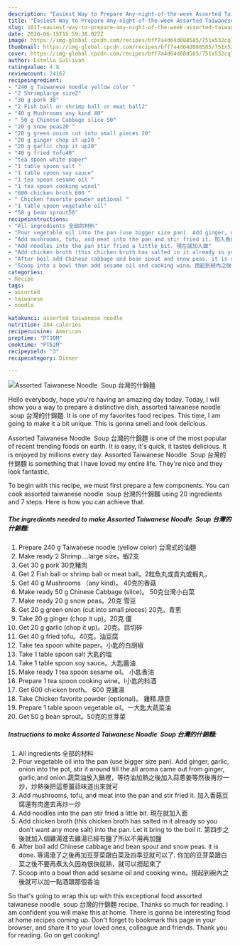 ```yaml
---
description: "Easiest Way to Prepare Any-night-of-the-week Assorted Taiwanese Noodle  Soup 台灣的什錦麵"
title: "Easiest Way to Prepare Any-night-of-the-week Assorted Taiwanese Noodle  Soup 台灣的什錦麵"
slug: 1017-easiest-way-to-prepare-any-night-of-the-week-assorted-taiwanese-noodle-soup
date: 2020-06-15T15:59:38.027Z
image: https://img-global.cpcdn.com/recipes/bff7a4d64d088585/751x532cq70/assorted-taiwanese-noodle-soup-台灣的什錦麵-recipe-main-photo.jpg
thumbnail: https://img-global.cpcdn.com/recipes/bff7a4d64d088585/751x532cq70/assorted-taiwanese-noodle-soup-台灣的什錦麵-recipe-main-photo.jpg
cover: https://img-global.cpcdn.com/recipes/bff7a4d64d088585/751x532cq70/assorted-taiwanese-noodle-soup-台灣的什錦麵-recipe-main-photo.jpg
author: Estella Sullivan
ratingvalue: 4.8
reviewcount: 24162
recipeingredient:
- "240 g Taiwanese noodle yellow color "
- "2 Shrimplarge size2"
- "30 g pork 30"
- "2 Fish ball or shrimp ball or meat ball2"
- "40 g Mushrooms any kind 40"
- " 50 g Chinese Cabbage slice 50"
- "20 g snow peas20 "
- "20 g green onion cut into small pieces 20"
- "20 g ginger chop it up20 "
- "20 g garlic chop it up20"
- "40 g fried tofu40"
- "tea spoon white paper"
- "1 table spoon salt "
- "1 table spoon soy sauce"
- "1 tea spoon sesame oil "
- "1 tea spoon cooking winel"
- "600 chicken broth 600 "
- " Chicken favorite powder optional "
- "1 table spoon vegetable oil"
- "50 g bean sprout50"
recipeinstructions:
- "All ingredients 全部的材料"
- "Pour vegetable oil into the pan (use bigger size pan). Add ginger, garlic, onion into the pot, stir it around till the all aroma came out from ginger, garlic,and onion.蔬菜油放入鍋裡，等待油加熱之後加入蒜蔥姜等然後再炒一炒，炒熱後把這蔥薑蒜味道出來就可"
- "Add mushrooms, tofu, and meat into the pan and stir fried it. 加入香菇豆腐還有肉進去再炒一炒"
- "Add noodles into the pan stir fried a little bit. 現在就加入面"
- "Add chicken broth (this chicken broth has salted in it already so you don’t want any more salt) into the pan. Let it bring to the boil it. 第四步之後就加入個雞湯進去雞湯已經有鹽了所以不用再加鹽"
- "After boil add Chinese cabbage and bean spout and snow peas. it is done. 等湯滾了之後再加豆芽菜跟白菜及四季豆就可以了. 你加的豆芽菜跟白菜之後不要再煮太久因為很快就熟，就可以撈起來了"
- "Scoop into a bowl then add sesame oil and cooking wine。撈起到碗內之後就可以加一點酒跟那個香油"
categories:
- Recipe
tags:
- assorted
- taiwanese
- noodle

katakunci: assorted taiwanese noodle 
nutrition: 284 calories
recipecuisine: American
preptime: "PT10M"
cooktime: "PT52M"
recipeyield: "3"
recipecategory: Dinner

---
```



![Assorted Taiwanese Noodle  Soup 台灣的什錦麵](https://img-global.cpcdn.com/recipes/bff7a4d64d088585/751x532cq70/assorted-taiwanese-noodle-soup-台灣的什錦麵-recipe-main-photo.jpg)

Hello everybody, hope you're having an amazing day today. Today, I will show you a way to prepare a distinctive dish, assorted taiwanese noodle  soup 台灣的什錦麵. It is one of my favorites food recipes. This time, I am going to make it a bit unique. This is gonna smell and look delicious.



Assorted Taiwanese Noodle  Soup 台灣的什錦麵 is one of the most popular of recent trending foods on earth. It is easy, it's quick, it tastes delicious. It is enjoyed by millions every day. Assorted Taiwanese Noodle  Soup 台灣的什錦麵 is something that I have loved my entire life. They're nice and they look fantastic.


To begin with this recipe, we must first prepare a few components. You can cook assorted taiwanese noodle  soup 台灣的什錦麵 using 20 ingredients and 7 steps. Here is how you can achieve that.

<!--inarticleads1-->

##### The ingredients needed to make Assorted Taiwanese Noodle  Soup 台灣的什錦麵:

1. Prepare 240 g Taiwanese noodle (yellow color) 台灣式的油麵
1. Make ready 2 Shrimp....large size。蝦2支
1. Get 30 g pork 30克豬肉
1. Get 2 Fish ball or shrimp ball or meat ball。2粒魚丸或貢丸或蝦丸，
1. Get 40 g Mushrooms （any kind)。 40克的香菇
1. Make ready  50 g Chinese Cabbage (slice)。 50克台灣小白菜
1. Make ready 20 g snow peas。20克 雪豆
1. Get 20 g green onion (cut into small pieces) 20克。青蔥
1. Take 20 g ginger (chop it up)。20克 僵
1. Get 20 g garlic (chop it up)。20克。蒜切碎
1. Get 40 g fried tofu。40克。油豆腐
1. Take tea spoon white paper。小匙的白胡椒
1. Take 1 table spoon salt 大匙的塩
1. Take 1 table spoon soy sauce。大匙醬油
1. Make ready 1 tea spoon sesame oil。 小匙香油
1. Prepare 1 tea spoon cooking wine。l小匙的料酒
1. Get 600 chicken broth。 600 克雞湯
1. Take  Chicken favorite powder (optional)。 雞精.隨意
1. Prepare 1 table spoon vegetable oil。一大匙大蔬菜油
1. Get 50 g bean sprout。50克的豆芽菜




<!--inarticleads2-->

##### Instructions to make Assorted Taiwanese Noodle  Soup 台灣的什錦麵:

1. All ingredients 全部的材料
1. Pour vegetable oil into the pan (use bigger size pan). Add ginger, garlic, onion into the pot, stir it around till the all aroma came out from ginger, garlic,and onion.蔬菜油放入鍋裡，等待油加熱之後加入蒜蔥姜等然後再炒一炒，炒熱後把這蔥薑蒜味道出來就可
1. Add mushrooms, tofu, and meat into the pan and stir fried it. 加入香菇豆腐還有肉進去再炒一炒
1. Add noodles into the pan stir fried a little bit. 現在就加入面
1. Add chicken broth (this chicken broth has salted in it already so you don’t want any more salt) into the pan. Let it bring to the boil it. 第四步之後就加入個雞湯進去雞湯已經有鹽了所以不用再加鹽
1. After boil add Chinese cabbage and bean spout and snow peas. it is done. 等湯滾了之後再加豆芽菜跟白菜及四季豆就可以了. 你加的豆芽菜跟白菜之後不要再煮太久因為很快就熟，就可以撈起來了
1. Scoop into a bowl then add sesame oil and cooking wine。撈起到碗內之後就可以加一點酒跟那個香油




So that's going to wrap this up with this exceptional food assorted taiwanese noodle  soup 台灣的什錦麵 recipe. Thanks so much for reading. I am confident you will make this at home. There is gonna be interesting food at home recipes coming up. Don't forget to bookmark this page in your browser, and share it to your loved ones, colleague and friends. Thank you for reading. Go on get cooking!
